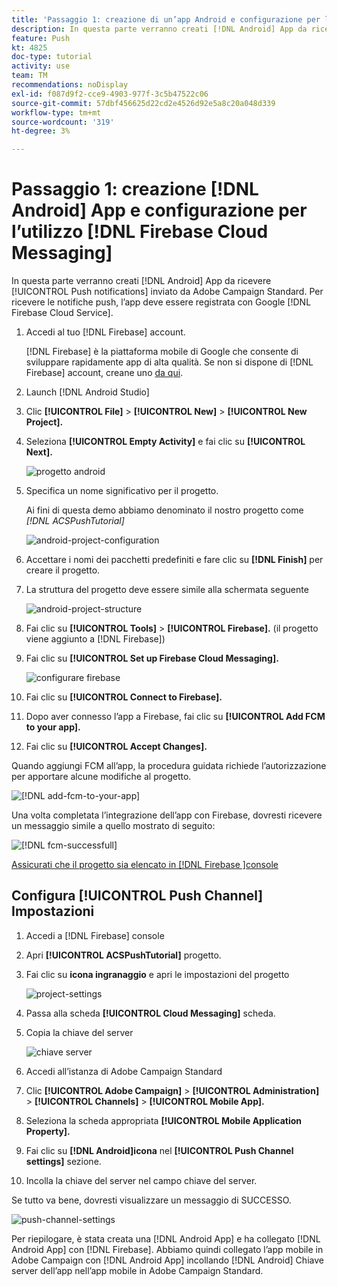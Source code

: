 ```yaml
---
title: 'Passaggio 1: creazione di un’app Android e configurazione per l’utilizzo di Firebase Cloud Messaging'
description: In questa parte verranno creati [!DNL Android] App da ricevere [!UICONTROL Push notifications] inviato da Adobe Campaign Standard. Per ricevere le notifiche push, l’app deve essere registrata con Google [!DNL Firebase Cloud Service].
feature: Push
kt: 4825
doc-type: tutorial
activity: use
team: TM
recommendations: noDisplay
exl-id: f087d9f2-cce9-4903-977f-3c5b47522c06
source-git-commit: 57dbf456625d22cd2e4526d92e5a8c20a048d339
workflow-type: tm+mt
source-wordcount: '319'
ht-degree: 3%

---
```


# Passaggio 1: creazione [!DNL Android] App e configurazione per l’utilizzo [!DNL Firebase Cloud Messaging]

In questa parte verranno creati [!DNL Android] App da ricevere [!UICONTROL Push notifications] inviato da Adobe Campaign Standard. Per ricevere le notifiche push, l’app deve essere registrata con Google [!DNL Firebase Cloud Service].

1. Accedi al tuo [!DNL Firebase] account.

   [!DNL Firebase] è la piattaforma mobile di Google che consente di sviluppare rapidamente app di alta qualità. Se non si dispone di [!DNL Firebase] account, creane uno [da qui](https://firebase.google.com).

2. Launch [!DNL Android Studio]
3. Clic **[!UICONTROL File]** > **[!UICONTROL New]** > **[!UICONTROL New Project].**
4. Seleziona **[!UICONTROL Empty Activity]** e fai clic su **[!UICONTROL Next].**

   ![progetto android](assets/android-project.PNG)

5. Specifica un nome significativo per il progetto.

   Ai fini di questa demo abbiamo denominato il nostro progetto come *[!DNL ACSPushTutorial]*

   ![android-project-configuration](assets/android-project-configuration.PNG)

6. Accettare i nomi dei pacchetti predefiniti e fare clic su **[!DNL Finish]** per creare il progetto.
7. La struttura del progetto deve essere simile alla schermata seguente

   ![android-project-structure](assets/android-project-structure.PNG)

8. Fai clic su **[!UICONTROL Tools]** > **[!UICONTROL Firebase].** (il progetto viene aggiunto a [!DNL Firebase])
9. Fai clic su **[!UICONTROL Set up Firebase Cloud Messaging].**

   ![configurare firebase](assets/android-project-firebase-messaging.PNG)

10. Fai clic su **[!UICONTROL Connect to Firebase].**
11. Dopo aver connesso l’app a Firebase, fai clic su **[!UICONTROL Add FCM to your app].**
12. Fai clic su **[!UICONTROL Accept Changes].**

   Quando aggiungi FCM all’app, la procedura guidata richiede l’autorizzazione per apportare alcune modifiche al progetto.

   ![[!DNL add-fcm-to-your-app]](assets/firebase-add-fcm-to-app.PNG)

Una volta completata l’integrazione dell’app con Firebase, dovresti ricevere un messaggio simile a quello mostrato di seguito:

![[!DNL fcm-successfull]](assets/android-firebase-success.PNG)

[Assicurati che il progetto sia elencato in [!DNL Firebase ]console](https://console.firebase.google.com/)

## Configura [!UICONTROL Push Channel] Impostazioni

1. Accedi a [!DNL Firebase] console
2. Apri **[!UICONTROL ACSPushTutorial]** progetto.
3. Fai clic su **icona ingranaggio** e apri le impostazioni del progetto

   ![project-settings](assets/firebase-project-settings.PNG)

4. Passa alla scheda **[!UICONTROL Cloud Messaging]** scheda.
5. Copia la chiave del server

   ![chiave server](assets/firebase-server-key.PNG)

6. Accedi all’istanza di Adobe Campaign Standard
7. Clic **[!UICONTROL Adobe Campaign]** > **[!UICONTROL Administration]** > **[!UICONTROL Channels]** > **[!UICONTROL Mobile App].**
8. Seleziona la scheda appropriata **[!UICONTROL Mobile Application Property].**
9. Fai clic su **[!DNL Android]icona** nel **[!UICONTROL Push Channel settings]** sezione.
10. Incolla la chiave del server nel campo chiave del server.

Se tutto va bene, dovresti visualizzare un messaggio di SUCCESSO.

![push-channel-settings](assets/push-channel-settings.PNG)

Per riepilogare, è stata creata una [!DNL Android App] e ha collegato [!DNL Android App] con [!DNL Firebase]. Abbiamo quindi collegato l’app mobile in Adobe Campaign con [!DNL Android App] incollando [!DNL Android] Chiave server dell’app nell’app mobile in Adobe Campaign Standard.
